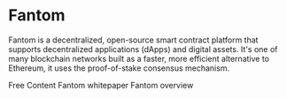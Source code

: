 # Fantom

Fantom is a decentralized, open-source smart contract platform that supports decentralized applications (dApps) and digital assets. It's one of many blockchain networks built as a faster, more efficient alternative to Ethereum, it uses the proof-of-stake consensus mechanism.

<ResourceGroupTitle>Free Content</ResourceGroupTitle>
<BadgeLink colorScheme='yellow' badgeText='Read' href='https://arxiv.org/pdf/1810.10360.pdf'>Fantom whitepaper</BadgeLink>
<BadgeLink colorScheme='yellow' badgeText='Read' href='https://docs.fantom.foundation/ '>Fantom overview</BadgeLink>
